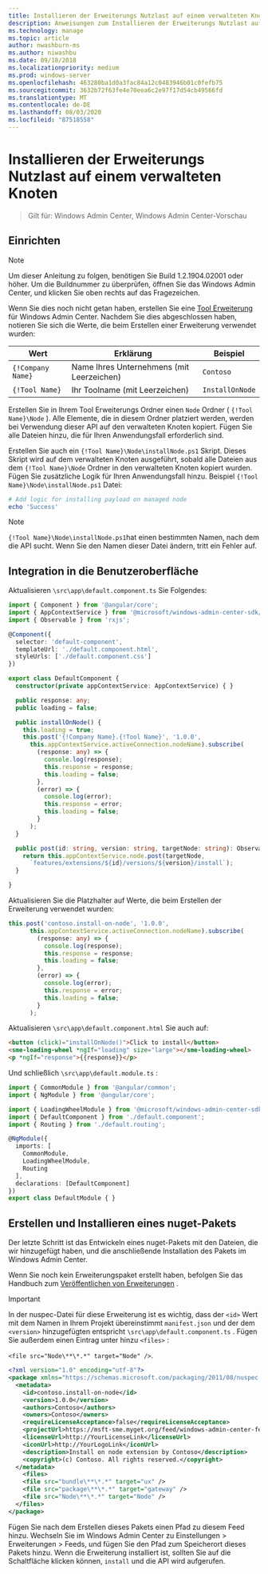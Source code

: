 ```yaml
---
title: Installieren der Erweiterungs Nutzlast auf einem verwalteten Knoten
description: Anweisungen zum Installieren der Erweiterungs Nutzlast auf einem verwalteten Knoten
ms.technology: manage
ms.topic: article
author: nwashburn-ms
ms.author: niwashbu
ms.date: 09/18/2018
ms.localizationpriority: medium
ms.prod: windows-server
ms.openlocfilehash: 463280ba1d0a3fac84a12c0483946b01c0fefb75
ms.sourcegitcommit: 3632b72f63fe4e70eea6c2e97f17d54cb49566fd
ms.translationtype: MT
ms.contentlocale: de-DE
ms.lasthandoff: 08/03/2020
ms.locfileid: "87518558"
---
```

# <a name="install-extension-payload-on-a-managed-node"></a>Installieren der Erweiterungs Nutzlast auf einem verwalteten Knoten

>Gilt für: Windows Admin Center, Windows Admin Center-Vorschau

## <a name="setup"></a>Einrichten

> [!NOTE]
> Um dieser Anleitung zu folgen, benötigen Sie Build 1.2.1904.02001 oder höher. Um die Buildnummer zu überprüfen, öffnen Sie das Windows Admin Center, und klicken Sie oben rechts auf das Fragezeichen.

Wenn Sie dies noch nicht getan haben, erstellen Sie eine [Tool Erweiterung](../develop-tool.md) für Windows Admin Center. Nachdem Sie dies abgeschlossen haben, notieren Sie sich die Werte, die beim Erstellen einer Erweiterung verwendet wurden:

| Wert | Erklärung | Beispiel |
| ----- | ----------- | ------- |
| ```{!Company Name}``` | Name Ihres Unternehmens (mit Leerzeichen) | ```Contoso``` |
| ```{!Tool Name}``` | Ihr Toolname (mit Leerzeichen) | ```InstallOnNode``` |

Erstellen Sie in Ihrem Tool Erweiterungs Ordner einen ```Node``` Ordner ( ```{!Tool Name}\Node``` ). Alle Elemente, die in diesem Ordner platziert werden, werden bei Verwendung dieser API auf den verwalteten Knoten kopiert. Fügen Sie alle Dateien hinzu, die für Ihren Anwendungsfall erforderlich sind.

Erstellen Sie auch ein ```{!Tool Name}\Node\installNode.ps1``` Skript. Dieses Skript wird auf dem verwalteten Knoten ausgeführt, sobald alle Dateien aus dem ```{!Tool Name}\Node``` Ordner in den verwalteten Knoten kopiert wurden. Fügen Sie zusätzliche Logik für Ihren Anwendungsfall hinzu. Beispiel ```{!Tool Name}\Node\installNode.ps1``` Datei:

``` ps1
# Add logic for installing payload on managed node
echo 'Success'
```

> [!NOTE]
> ```{!Tool Name}\Node\installNode.ps1```hat einen bestimmten Namen, nach dem die API sucht. Wenn Sie den Namen dieser Datei ändern, tritt ein Fehler auf.


## <a name="integration-with-ui"></a>Integration in die Benutzeroberfläche

Aktualisieren ```\src\app\default.component.ts``` Sie Folgendes:

``` ts
import { Component } from '@angular/core';
import { AppContextService } from '@microsoft/windows-admin-center-sdk/angular';
import { Observable } from 'rxjs';

@Component({
  selector: 'default-component',
  templateUrl: './default.component.html',
  styleUrls: ['./default.component.css']
})

export class DefaultComponent {
  constructor(private appContextService: AppContextService) { }

  public response: any;
  public loading = false;

  public installOnNode() {
    this.loading = true;
    this.post('{!Company Name}.{!Tool Name}', '1.0.0',
      this.appContextService.activeConnection.nodeName).subscribe(
        (response: any) => {
          console.log(response);
          this.response = response;
          this.loading = false;
        },
        (error) => {
          console.log(error);
          this.response = error;
          this.loading = false;
        }
      );
  }

  public post(id: string, version: string, targetNode: string): Observable<any> {
    return this.appContextService.node.post(targetNode,
      `features/extensions/${id}/versions/${version}/install`);
  }

}
```
Aktualisieren Sie die Platzhalter auf Werte, die beim Erstellen der Erweiterung verwendet wurden:
``` ts
this.post('contoso.install-on-node', '1.0.0',
      this.appContextService.activeConnection.nodeName).subscribe(
        (response: any) => {
          console.log(response);
          this.response = response;
          this.loading = false;
        },
        (error) => {
          console.log(error);
          this.response = error;
          this.loading = false;
        }
      );
```

Aktualisieren ```\src\app\default.component.html``` Sie auch auf:
``` html
<button (click)="installOnNode()">Click to install</button>
<sme-loading-wheel *ngIf="loading" size="large"></sme-loading-wheel>
<p *ngIf="response">{{response}}</p>
```
Und schließlich ```\src\app\default.module.ts``` :
``` ts
import { CommonModule } from '@angular/common';
import { NgModule } from '@angular/core';

import { LoadingWheelModule } from '@microsoft/windows-admin-center-sdk/angular';
import { DefaultComponent } from './default.component';
import { Routing } from './default.routing';

@NgModule({
  imports: [
    CommonModule,
    LoadingWheelModule,
    Routing
  ],
  declarations: [DefaultComponent]
})
export class DefaultModule { }

```

## <a name="creating-and-installing-a-nuget-package"></a>Erstellen und Installieren eines nuget-Pakets

Der letzte Schritt ist das Entwickeln eines nuget-Pakets mit den Dateien, die wir hinzugefügt haben, und die anschließende Installation des Pakets im Windows Admin Center.

Wenn Sie noch kein Erweiterungspaket erstellt haben, befolgen Sie das Handbuch zum [Veröffentlichen von Erweiterungen](../publish-extensions.md) .
> [!IMPORTANT]
> In der nuspec-Datei für diese Erweiterung ist es wichtig, dass der ```<id>``` Wert mit dem Namen in Ihrem Projekt übereinstimmt ```manifest.json``` und der dem ```<version>``` hinzugefügten entspricht ```\src\app\default.component.ts``` . Fügen Sie außerdem einen Eintrag unter hinzu ```<files>``` :
>
> ```<file src="Node\**\*.*" target="Node" />```.

``` xml
<?xml version="1.0" encoding="utf-8"?>
<package xmlns="https://schemas.microsoft.com/packaging/2011/08/nuspec.xsd">
  <metadata>
    <id>contoso.install-on-node</id>
    <version>1.0.0</version>
    <authors>Contoso</authors>
    <owners>Contoso</owners>
    <requireLicenseAcceptance>false</requireLicenseAcceptance>
    <projectUrl>https://msft-sme.myget.org/feed/windows-admin-center-feed/package/nuget/contoso.sme.install-on-node-extension</projectUrl>
    <licenseUrl>http://YourLicenseLink</licenseUrl>
    <iconUrl>http://YourLogoLink</iconUrl>
    <description>Install on node extension by Contoso</description>
    <copyright>(c) Contoso. All rights reserved.</copyright>
  </metadata>
    <files>
    <file src="bundle\**\*.*" target="ux" />
    <file src="package\**\*.*" target="gateway" />
    <file src="Node\**\*.*" target="Node" />
  </files>
</package>
```

Fügen Sie nach dem Erstellen dieses Pakets einen Pfad zu diesem Feed hinzu. Wechseln Sie im Windows Admin Center zu Einstellungen > Erweiterungen > Feeds, und fügen Sie den Pfad zum Speicherort dieses Pakets hinzu. Wenn die Erweiterung installiert ist, sollten Sie auf die Schaltfläche klicken können, ```install``` und die API wird aufgerufen.